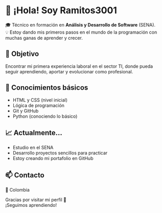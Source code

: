 # 👋 ¡Hola! Soy Ramitos3001

🎓 Técnico en formación en **Análisis y Desarrollo de Software** (SENA).  
💡 Estoy dando mis primeros pasos en el mundo de la programación con muchas ganas de aprender y crecer.

## 🚀 Objetivo
Encontrar mi primera experiencia laboral en el sector TI, donde pueda seguir aprendiendo, aportar y evolucionar como profesional.

## 🧠 Conocimientos básicos
- HTML y CSS (nivel inicial)
- Lógica de programación
- Git y GitHub
- Python (conociendo lo básico)

## 📈 Actualmente...
- Estudio en el SENA
- Desarrollo proyectos sencillos para practicar
- Estoy creando mi portafolio en GitHub

## 📫 Contacto
📍 Colombia  

Gracias por visitar mi perfil 🙌  
¡Seguimos aprendiendo!
